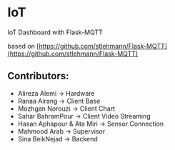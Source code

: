 # IoT

IoT Dashboard with Flask-MQTT


based on [https://github.com/stlehmann/Flask-MQTT](https://github.com/stlehmann/Flask-MQTT)


## Contributors:
* Alireza Alemi -> Hardware
* Ranaa Airang -> Client Base
* Mozhgan Norouzi -> Client Chart
* Sahar BahramPour -> Client Video Streaming
* Hasan Aphapour & Ata Miri -> Sensor Connection 
* Mahmood Arab -> Supervisor
* Sina BeikNejad -> Backend

